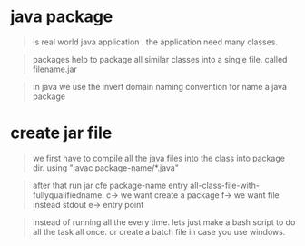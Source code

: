 # java package
> is real world java application . the application need many classes.

>packages help to package all similar classes into a single file. called filename.jar

>in java we use the invert domain naming convention for name a java package

# create jar file
> we first have to compile all the java files into the class into package dir. using "javac package-name/\*.java"

>after that run jar cfe package-name entry all-class-file-with-fullyqualifiedname.
c-> we want create a package
f-> we want file instead stdout
e-> entry point 


> instead of running all the every time. lets just make a bash script to do all the task all once. or create a batch file in case you use windows.